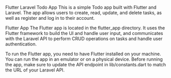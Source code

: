 Flutter Laravel Todo App
This is a simple Todo app built with Flutter and Laravel. The app allows users to create, read, update, and delete tasks, as well as register and log in to their account.

Flutter App
The Flutter app is located in the flutter_app directory. It uses the Flutter framework to build the UI and handle user input, and communicates with the Laravel API to perform CRUD operations on tasks and handle user authentication.

To run the Flutter app, you need to have Flutter installed on your machine. You can run the app in an emulator or on a physical device. Before running the app, make sure to update the API endpoint in lib/constants.dart to match the URL of your Laravel API.
